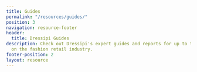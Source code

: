 ```yaml
---
title: Guides
permalink: "/resources/guides/"
position: 3
navigation: resource-footer
header:
  title: Dressipi Guides
description: Check out Dressipi's expert guides and reports for up to the minute insight
  on the fashion retail industry.
footer-position: 2
layout: resource
---
```



